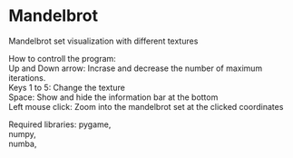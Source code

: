 # Mandelbrot
 Mandelbrot set visualization with different textures<br />

How to controll the program:<br />
Up and Down arrow: Incrase and decrease the number of maximum iterations.<br />
Keys 1 to 5: Change the texture<br /> 
Space: Show and hide the information bar at the bottom<br /> 
Left mouse click: Zoom into the mandelbrot set at the clicked coordinates<br />


Required libraries:
  pygame,<br />
  numpy,<br />
  numba,<br />

